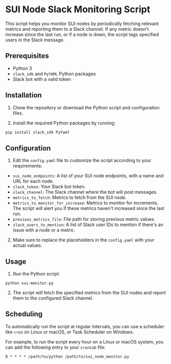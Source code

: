 # SUI Node Slack Monitoring Script

This script helps you monitor SUI nodes by periodically fetching relevant metrics and reporting them to a Slack channel. If any metric doesn't increase since the last run, or if a node is down, the script tags specified users in the Slack message.

## Prerequisites

- Python 3
- `slack_sdk` and `PyYAML` Python packages
- Slack bot with a valid token

## Installation

1. Clone the repository or download the Python script and configuration files.

2. Install the required Python packages by running:

```bash
pip install slack_sdk PyYaml
```


## Configuration

1. Edit the `config.yaml` file to customize the script according to your requirements:

- `sui_node_endpoints`: A list of your SUI node endpoints, with a name and URL for each node.
- `slack_token`: Your Slack bot token.
- `slack_channel`: The Slack channel where the bot will post messages.
- `metrics_to_fetch`: Metrics to fetch from the SUI node.
- `metrics_to_monitor_for_increase`: Metrics to monitor for increments. The script will alert you if these metrics haven't increased since the last run.
- `previous_metrics_file`: File path for storing previous metric values.
- `slack_users_to_mention`: A list of Slack user IDs to mention if there's an issue with a node or a metric.

2. Make sure to replace the placeholders in the `config.yaml` with your actual values.

## Usage

1. Run the Python script:

```shell
python sui-monitor.py
```


2. The script will fetch the specified metrics from the SUI nodes and report them to the configured Slack channel.

## Scheduling

To automatically run the script at regular intervals, you can use a scheduler like `cron` on Linux or macOS, or Task Scheduler on Windows.

For example, to run the script every hour on a Linux or macOS system, you can add the following entry to your `crontab` file:

```
0 * * * * /path/to/python /path/to/sui_node_monitor.py
```

